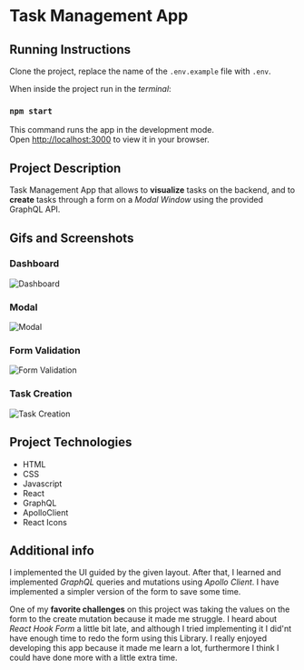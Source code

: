 # Task Management App

## Running Instructions
Clone the project, replace the name of the `.env.example` file with `.env`.

When inside the project run in the *terminal*:
### `npm start`

This command runs the app in the development mode.\
Open [http://localhost:3000](http://localhost:3000) to view it in your browser.

## Project Description
Task Management App that allows to **visualize** tasks on the backend, and to **create** tasks through a form on a *Modal Window* using the provided GraphQL API.

## Gifs and Screenshots

### Dashboard
![Dashboard](https://i.ibb.co/Y2TRC3D/dashboard.png)

### Modal
![Modal](https://i.ibb.co/xGhPhRt/modal.png)

### Form Validation
![Form Validation](https://i.ibb.co/Th9S196/form-validation.png)

### Task Creation
![Task Creation](https://i.ibb.co/F3p3ZC9/create-task.gif)

## Project Technologies
- HTML
- CSS
- Javascript
- React
- GraphQL
- ApolloClient
- React Icons

## Additional info
I implemented the UI guided by the given layout. After that, I learned and implemented *GraphQL* queries and mutations using *Apollo Client*. I have implemented a simpler version of the form to save some time.

One of my **favorite challenges** on this project was taking the values on the form to the create mutation because it made me struggle. I heard about *React Hook Form* a little bit late, and although I tried implementing it I did'nt have enough time to redo the form using this Library. I really enjoyed developing this app because it made me learn a lot, furthermore I think I could have done more with a little extra time.
